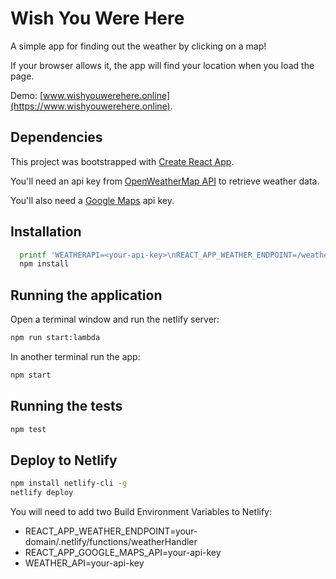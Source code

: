 # Wish You Were Here

A simple app for finding out the weather by clicking on a map!

If your browser allows it, the app will find your location when you load the page.

Demo: [www.wishyouwerehere.online](https://www.wishyouwerehere.online).

## Dependencies

This project was bootstrapped with [Create React App](https://github.com/facebookincubator/create-react-app).

You'll need an api key from [OpenWeatherMap API](https://openweathermap.org/api) to retrieve weather data.

You'll also need a [Google Maps](https://developers.google.com/maps/) api key.

## Installation
```sh
  printf 'WEATHERAPI=<your-api-key>\nREACT_APP_WEATHER_ENDPOINT=/weatherHandler\nREACT_APP_GOOGLE_MAPS_API=<your-api-key>' > .env
  npm install
```

## Running the application

Open a terminal window and run the netlify server:

```sh
npm run start:lambda
```

In another terminal run the app:

```sh
npm start
```

## Running the tests

```sh
npm test
```

## Deploy to Netlify

```sh
npm install netlify-cli -g
netlify deploy
```

You will need to add two Build Environment Variables to Netlify:

* REACT_APP_WEATHER_ENDPOINT=your-domain/.netlify/functions/weatherHandler
* REACT_APP_GOOGLE_MAPS_API=your-api-key
* WEATHER_API=your-api-key